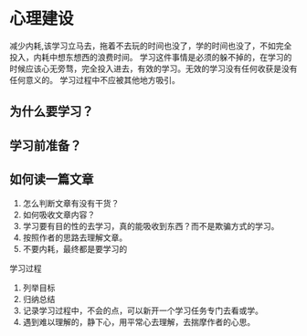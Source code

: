 # 心理建设

减少内耗,该学习立马去，拖着不去玩的时间也没了，学的时间也没了，不如完全投入，内耗中想东想西的浪费时间。
学习这件事情是必须的躲不掉的，在学习的时候应该心无旁骛，完全投入进去，有效的学习。无效的学习没有任何收获是没有任何意义的。
学习过程中不应被其他地方吸引。

## 为什么要学习？

## 学习前准备？

## 如何读一篇文章

1. 怎么判断文章有没有干货？
2. 如何吸收文章内容？
3. 学习要有目的性的去学习，真的能吸收到东西？而不是欺骗方式的学习。
4. 按照作者的思路去理解文章。
5. 不要内耗，最终都是要学习的

学习过程

1. 列举目标
2. 归纳总结
3. 记录学习过程中，不会的点，可以新开一个学习任务专门去看或学。
4. 遇到难以理解的，静下心，用平常心去理解，去揣摩作者的心思。